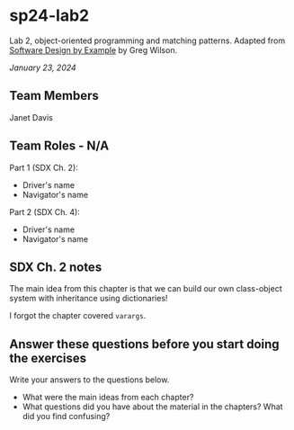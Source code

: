 # sp24-lab2
Lab 2, object-oriented programming and matching patterns. Adapted from [Software Design by Example](https://third-bit.com/sdxpy/) by Greg Wilson.

_January 23, 2024_

## Team Members
Janet Davis 

## Team Roles - N/A
Part 1 (SDX Ch. 2):
* Driver's name
* Navigator's name

Part 2 (SDX Ch. 4):
* Driver's name
* Navigator's name

## SDX Ch. 2 notes
The main idea from this chapter is that we can build our own class-object system with inheritance using dictionaries!

I forgot the chapter covered `varargs`.

## Answer these questions before you start doing the exercises
Write your answers to the questions below.

* What were the main ideas from each chapter?
* What questions did you have about the material in the chapters? What did you find confusing?

